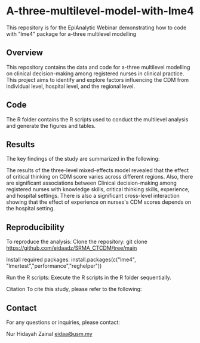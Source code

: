 # A-three-multilevel-model-with-lme4
This repository is for the EpiAnalytic Webinar demonstrating how to code with "lme4" package for a-three multilevel modelling

## Overview
This repository contains the data and code for a-three multilevel modelling on clinical decision-making among registered nurses in clinical practice. This project aims to identify and explore factors influencing the CDM from individual level, hospital level, and the regional level.


## Code

The R folder contains the R scripts used to conduct the multilevel analysis and generate the figures and tables.

## Results

The key findings of the study are summarized in the following:

The results of the three-level mixed-effects model revealed that the effect of critical thinking on CDM score varies across different regions. Also, there are significant associations between Clinical decision-making among registered nurses with knowledge skills, critical thinking skills, experience, and hospital settings. There is also a significant cross-level interaction showing that the effect of experience on nurses's CDM scores depends on the hospital setting. 

## Reproducibility

To reproduce the analysis:
Clone the repository: git clone https://github.com/eidaadz/SRMA_CTCDM/tree/main

Install required packages:
install.packages(c("lme4", "lmertest","performance","reghelper"))

Run the R scripts: Execute the R scripts in the R folder sequentially.

Citation
To cite this study, please refer to the following:

## Contact
For any questions or inquiries, please contact:

Nur Hidayah Zainal eidaa@usm.my
